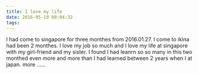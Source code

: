 ```yaml
---
title: I love my life
date: 2016-05-10 00:04:32
tags:
---
```

I had come to singapore for three monthes from 2016.01.27.
I come to ikina had been 2 monthes. I love my job so much and I love my life at singapore with my girl-friend and my sister.
I found I had leanrn so so many in this two monthed even more and more than I had learned between 2 years when I at japan.
more ......
